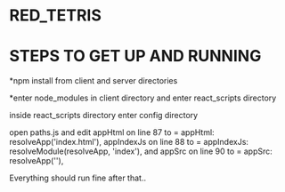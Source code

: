 # RED_TETRIS

# STEPS TO GET UP AND RUNNING
*npm install from client and server directories

*enter node_modules in client directory and enter react_scripts directory

inside react_scripts directory enter config directory

open paths.js and edit appHtml on line 87 to = appHtml: resolveApp('index.html'), appIndexJs on line 88 to = appIndexJs: resolveModule(resolveApp, 'index'), and appSrc on line 90 to = appSrc: resolveApp(''),

Everything should run fine after that..